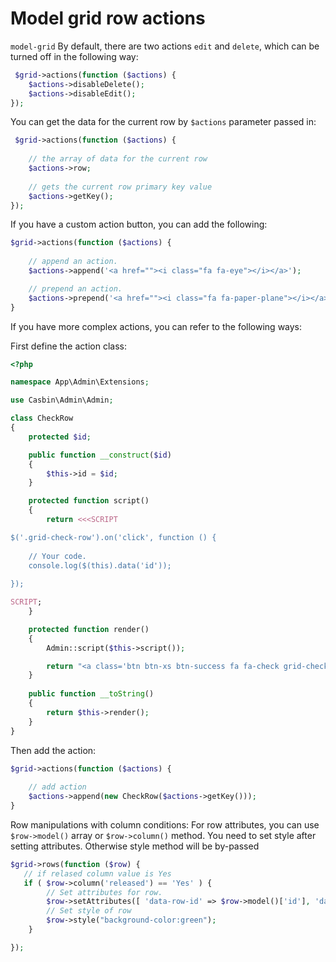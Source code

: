 # Model grid row actions

`model-grid` By default, there are two actions `edit` and `delete`, which can be turned off in the following way:

```php
 $grid->actions(function ($actions) {
    $actions->disableDelete();
    $actions->disableEdit();
});
```
You can get the data for the current row by `$actions` parameter passed in:
```php
 $grid->actions(function ($actions) {
    
    // the array of data for the current row
    $actions->row;
    
    // gets the current row primary key value
    $actions->getKey();
});
```

If you have a custom action button, you can add the following:

```php
$grid->actions(function ($actions) {
    
    // append an action.
    $actions->append('<a href=""><i class="fa fa-eye"></i></a>');

    // prepend an action.
    $actions->prepend('<a href=""><i class="fa fa-paper-plane"></i></a>');
}
```

If you have more complex actions, you can refer to the following ways:

First define the action class:
```php
<?php

namespace App\Admin\Extensions;

use Casbin\Admin\Admin;

class CheckRow
{
    protected $id;

    public function __construct($id)
    {
        $this->id = $id;
    }

    protected function script()
    {
        return <<<SCRIPT

$('.grid-check-row').on('click', function () {
    
    // Your code.
    console.log($(this).data('id'));
    
});

SCRIPT;
    }

    protected function render()
    {
        Admin::script($this->script());

        return "<a class='btn btn-xs btn-success fa fa-check grid-check-row' data-id='{$this->id}'></a>";
    }
    
    public function __toString()
    {
        return $this->render();
    }
}
```
Then add the action:
```php
$grid->actions(function ($actions) {
    
    // add action
    $actions->append(new CheckRow($actions->getKey()));
}
```

Row manipulations with column conditions:
For row attributes, you can use `$row->model()` array or `$row->column()` method.
You need to set style after setting attributes. Otherwise style method will be by-passed 
```php
$grid->rows(function ($row) {
   // if relased column value is Yes
   if ( $row->column('released') == 'Yes' ) {
        // Set attributes for row.
        $row->setAttributes([ 'data-row-id' => $row->model()['id'], 'data-row-date' => $row->column('release_date') ]);
        // Set style of row
        $row->style("background-color:green");
    }

});
```
